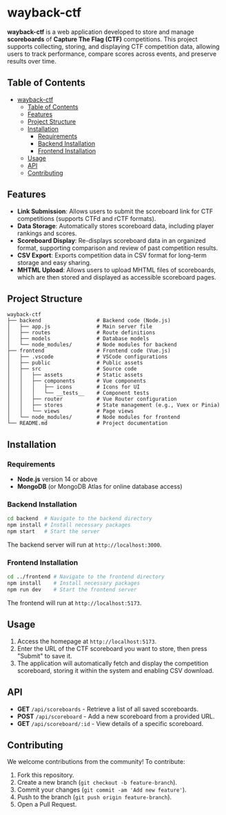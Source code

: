 # wayback-ctf

**wayback-ctf** is a web application developed to store and manage **scoreboards** of **Capture The Flag (CTF)** competitions. This project supports collecting, storing, and displaying CTF competition data, allowing users to track performance, compare scores across events, and preserve results over time.

## Table of Contents
- [wayback-ctf](#wayback-ctf)
  - [Table of Contents](#table-of-contents)
  - [Features](#features)
  - [Project Structure](#project-structure)
  - [Installation](#installation)
    - [Requirements](#requirements)
    - [Backend Installation](#backend-installation)
    - [Frontend Installation](#frontend-installation)
  - [Usage](#usage)
  - [API](#api)
  - [Contributing](#contributing)

## Features

- **Link Submission**: Allows users to submit the scoreboard link for CTF competitions (supports CTFd and rCTF formats).
- **Data Storage**: Automatically stores scoreboard data, including player rankings and scores.
- **Scoreboard Display**: Re-displays scoreboard data in an organized format, supporting comparison and review of past competition results.
- **CSV Export**: Exports competition data in CSV format for long-term storage and easy sharing.
- **MHTML Upload**: Allows users to upload MHTML files of scoreboards, which are then stored and displayed as accessible scoreboard pages.

## Project Structure

```plaintext
wayback-ctf
├── backend                  # Backend code (Node.js)
│   ├── app.js               # Main server file
│   ├── routes               # Route definitions
│   ├── models               # Database models
│   └── node_modules/        # Node modules for backend
├── frontend                 # Frontend code (Vue.js)
│   ├── .vscode              # VSCode configurations
│   ├── public               # Public assets
│   ├── src                  # Source code
│   │   ├── assets           # Static assets
│   │   ├── components       # Vue components
│   │   │   ├── icons        # Icons for UI
│   │   │   └── __tests__    # Component tests
│   │   ├── router           # Vue Router configuration
│   │   ├── stores           # State management (e.g., Vuex or Pinia)
│   │   └── views            # Page views
│   └── node_modules/        # Node modules for frontend
└── README.md                # Project documentation
```

## Installation

### Requirements

- **Node.js** version 14 or above
- **MongoDB** (or MongoDB Atlas for online database access)

### Backend Installation
```bash
cd backend  # Navigate to the backend directory
npm install # Install necessary packages
npm start   # Start the server
```


The backend server will run at `http://localhost:3000`.

### Frontend Installation
```bash
cd ../frontend # Navigate to the frontend directory
npm install    # Install necessary packages
npm run dev    # Start the frontend server
```
The frontend will run at `http://localhost:5173`.

## Usage

1. Access the homepage at `http://localhost:5173`.
2. Enter the URL of the CTF scoreboard you want to store, then press "Submit" to save it.
3. The application will automatically fetch and display the competition scoreboard, storing it within the system and enabling CSV download.

## API

- **GET** `/api/scoreboards` - Retrieve a list of all saved scoreboards.
- **POST** `/api/scoreboard` - Add a new scoreboard from a provided URL.
- **GET** `/api/scoreboard/:id` - View details of a specific scoreboard.

## Contributing

We welcome contributions from the community! To contribute:

1. Fork this repository.
2. Create a new branch (`git checkout -b feature-branch`).
3. Commit your changes (`git commit -am 'Add new feature'`).
4. Push to the branch (`git push origin feature-branch`).
5. Open a Pull Request. 
